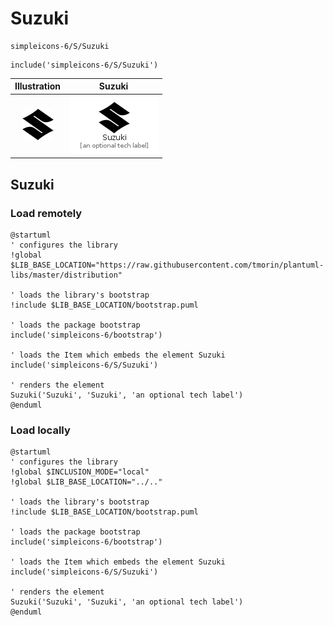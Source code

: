 # Suzuki


```text
simpleicons-6/S/Suzuki
```

```text
include('simpleicons-6/S/Suzuki')
```



| Illustration | Suzuki |
| :---: | :---: |
| ![illustration for Illustration](../../simpleicons-6/S/Suzuki.png) | ![illustration for Suzuki](../../simpleicons-6/S/Suzuki.Local.png) |




## Suzuki

### Load remotely
```plantuml
@startuml
' configures the library
!global $LIB_BASE_LOCATION="https://raw.githubusercontent.com/tmorin/plantuml-libs/master/distribution"

' loads the library's bootstrap
!include $LIB_BASE_LOCATION/bootstrap.puml

' loads the package bootstrap
include('simpleicons-6/bootstrap')

' loads the Item which embeds the element Suzuki
include('simpleicons-6/S/Suzuki')

' renders the element
Suzuki('Suzuki', 'Suzuki', 'an optional tech label')
@enduml
```

### Load locally
```plantuml
@startuml
' configures the library
!global $INCLUSION_MODE="local"
!global $LIB_BASE_LOCATION="../.."

' loads the library's bootstrap
!include $LIB_BASE_LOCATION/bootstrap.puml

' loads the package bootstrap
include('simpleicons-6/bootstrap')

' loads the Item which embeds the element Suzuki
include('simpleicons-6/S/Suzuki')

' renders the element
Suzuki('Suzuki', 'Suzuki', 'an optional tech label')
@enduml
```

